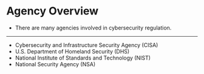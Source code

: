 # Agency Overview

- <CursorType :speed="10" :slide="7">There are many agencies involved in cybersecurity regulation.</CursorType>

___

- <CursorType :speed="10" :slide="7">Cybersecurity and Infrastructure Security Agency (CISA)</CursorType>
- <CursorType :speed="10" :slide="7">U.S. Department of Homeland Security (DHS)</CursorType>
- <CursorType :speed="10" :slide="7">National Institute of Standards and Technology (NIST)</CursorType>
- <CursorType :speed="10" :slide="7">National Security Agency (NSA)</CursorType>
